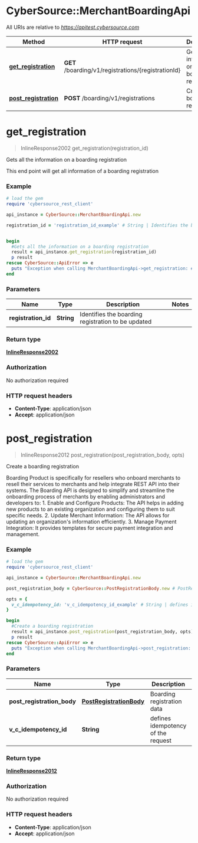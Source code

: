 # CyberSource::MerchantBoardingApi

All URIs are relative to *https://apitest.cybersource.com*

Method | HTTP request | Description
------------- | ------------- | -------------
[**get_registration**](MerchantBoardingApi.md#get_registration) | **GET** /boarding/v1/registrations/{registrationId} | Gets all the information on a boarding registration
[**post_registration**](MerchantBoardingApi.md#post_registration) | **POST** /boarding/v1/registrations | Create a boarding registration


# **get_registration**
> InlineResponse2002 get_registration(registration_id)

Gets all the information on a boarding registration

This end point will get all information of a boarding registration 

### Example
```ruby
# load the gem
require 'cybersource_rest_client'

api_instance = CyberSource::MerchantBoardingApi.new

registration_id = 'registration_id_example' # String | Identifies the boarding registration to be updated


begin
  #Gets all the information on a boarding registration
  result = api_instance.get_registration(registration_id)
  p result
rescue CyberSource::ApiError => e
  puts "Exception when calling MerchantBoardingApi->get_registration: #{e}"
end
```

### Parameters

Name | Type | Description  | Notes
------------- | ------------- | ------------- | -------------
 **registration_id** | **String**| Identifies the boarding registration to be updated | 

### Return type

[**InlineResponse2002**](InlineResponse2002.md)

### Authorization

No authorization required

### HTTP request headers

 - **Content-Type**: application/json
 - **Accept**: application/json



# **post_registration**
> InlineResponse2012 post_registration(post_registration_body, opts)

Create a boarding registration

Boarding Product is specifically for resellers who onboard merchants to resell their services to merchants and help integrate REST API into their systems.  The Boarding API is designed to simplify and streamline the onboarding process of merchants by enabling administrators and developers to: 1. Enable and Configure Products: The API helps in adding new products to an existing organization and configuring them to suit specific needs. 2. Update Merchant Information: The API allows for updating an organization's information efficiently. 3. Manage Payment Integration: It provides templates for secure payment integration and management. 

### Example
```ruby
# load the gem
require 'cybersource_rest_client'

api_instance = CyberSource::MerchantBoardingApi.new

post_registration_body = CyberSource::PostRegistrationBody.new # PostRegistrationBody | Boarding registration data

opts = { 
  v_c_idempotency_id: 'v_c_idempotency_id_example' # String | defines idempotency of the request
}

begin
  #Create a boarding registration
  result = api_instance.post_registration(post_registration_body, opts)
  p result
rescue CyberSource::ApiError => e
  puts "Exception when calling MerchantBoardingApi->post_registration: #{e}"
end
```

### Parameters

Name | Type | Description  | Notes
------------- | ------------- | ------------- | -------------
 **post_registration_body** | [**PostRegistrationBody**](PostRegistrationBody.md)| Boarding registration data | 
 **v_c_idempotency_id** | **String**| defines idempotency of the request | [optional] 

### Return type

[**InlineResponse2012**](InlineResponse2012.md)

### Authorization

No authorization required

### HTTP request headers

 - **Content-Type**: application/json
 - **Accept**: application/json



